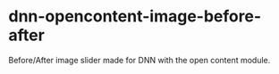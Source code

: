 # dnn-opencontent-image-before-after
Before/After image slider made for DNN with the open content module.
